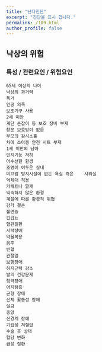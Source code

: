 ```yaml
---
title: "난다진단"
excerpt: "진단을 표시 합니다."
permalink: /189.html
author_profile: false
---
```

## 낙상의 위험



### 특성 / 관련요인 / 위험요인

>   

    65세 이상의 나이
    낙상의 과거력
    독거
    인공 의족
    보조기구 사용
    2세 미만
    계단 손잡이 등 보호 장비 부재
    창문 보호망이 없음
    부모의 감시소홀
    차에 소아용 안전 시트 부재
    1세 미만의 남아
    인지기능 저하
    어수선한 환경
    조명이 어두운 실내
    미끄럼 방지시설이 없는 욕실 혹은    샤워실
    억제대 적용
    카페트나 깔개
    익숙하지 않은 환경
    계절에 따른 환경적 위협
    감각 결손
    불면증
    긴급뇨
    혈관질환
    시력장애
    약물복용
    음주
    빈혈
    관절염
    보행장애
    하지근력 감소
    발의 건강문제
    청력장애
    어지럼증
    균형 장애
    신체 활동성 장애
    실금
    종양
    신경계 장애
    기립성 저혈압
    수술 후 상태
    혈당 변화
    급성 질환
